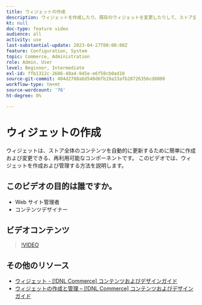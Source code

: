 ```yaml
---
title: ウィジェットの作成
description: ウィジェットを作成したり、既存のウィジェットを変更したりして、ストア全体のコンテンツを自動的に更新する方法を説明します。
kt: null
doc-type: feature video
audience: all
activity: use
last-substantial-update: 2023-04-27T00:00:00Z
feature: Configuration, System
topic: Commerce, Administration
role: Admin, User
level: Beginner, Intermediate
exl-id: ffb1312c-2686-48a4-945e-e6f58cb0ad18
source-git-commit: 404d2708a6d540d6fb19a33afb20726356cd8000
workflow-type: tm+mt
source-wordcount: '76'
ht-degree: 0%

---
```


# ウィジェットの作成

ウィジェットは、ストア全体のコンテンツを自動的に更新するために簡単に作成および変更できる、再利用可能なコンポーネントです。 このビデオでは、ウィジェットを作成および管理する方法を説明します。

## このビデオの目的は誰ですか。

- Web サイト管理者
- コンテンツデザイナー

## ビデオコンテンツ

>[!VIDEO](https://video.tv.adobe.com/v/343786?quality=12&learn=on)

## その他のリソース

- [ ウィジェット - [!DNL Commerce]  コンテンツおよびデザインガイド ](https://experienceleague.adobe.com/docs/commerce-admin/content-design/elements/widgets/widgets.html)
- [ ウィジェットの作成と管理 –  [!DNL Commerce]  コンテンツおよびデザインガイド ](https://experienceleague.adobe.com/docs/commerce-admin/content-design/elements/widgets/widget-create.html)
